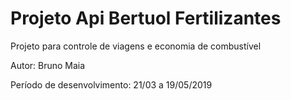 # Projeto Api Bertuol Fertilizantes

<p>Projeto para controle de viagens e economia de combustível</p>
<p>Autor: Bruno Maia</p>
<p>Período de desenvolvimento: 21/03 a 19/05/2019</p>